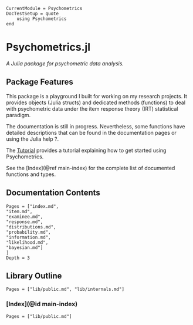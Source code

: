 ```@meta
CurrentModule = Psychometrics
DocTestSetup = quote
    using Psychometrics
end
```
# Psychometrics.jl

*A Julia package for psychometric data analysis.*

## Package Features

This package is a playground I built for working on my research projects. It provides objects (Julia structs) and dedicated methods (functions) to deal with psychometric data under the item response theory (IRT) statistical paradigm.

The documentation is still in progress. Nevertheless, some functions have detailed descriptions that can be found in the documentation pages or using the Julia help ?.

The [Tutorial](@ref) provides a tutorial explaining how to get started using Psychometrics.

See the [Index](@ref main-index) for the complete list of documented functions and types.

## Documentation Contents

```@contents
Pages = ["index.md",
"item.md",
"examinee.md",
"response.md",
"distributions.md",
"probability.md",
"information.md",
"likelihood.md",
"bayesian.md"]
]
Depth = 3
```

## Library Outline

```@contents
Pages = ["lib/public.md", "lib/internals.md"]
```

### [Index](@id main-index)

```@index
Pages = ["lib/public.md"]
```




